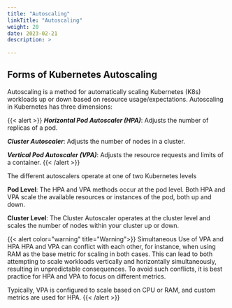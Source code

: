 ```yaml
---
title: "Autoscaling"
linkTitle: "Autoscaling"
weight: 20
date: 2023-02-21
description: >
  
---
```


## Forms of Kubernetes Autoscaling

Autoscaling is a method for automatically scaling Kubernetes (K8s) workloads up or down based on resource usage/expectations. Autoscaling in Kubernetes has three dimensions:

{{< alert >}}
***Horizontal Pod Autoscaler (HPA)***: Adjusts the number of replicas of a pod.

***Cluster Autoscaler***: Adjusts the number of nodes in a cluster.

***Vertical Pod Autoscaler (VPA)***: Adjusts the resource requests and limits of a container.
{{< /alert >}}

The different autoscalers operate at one of two Kubernetes levels

**Pod Level**: The HPA and VPA methods occur at the pod level. Both HPA and VPA scale the available resources or instances of the pod, both up and down.

**Cluster Level**: The Cluster Autoscaler operates at the cluster level and scales the number of nodes within your cluster up or down.

{{< alert color="warning" title="Warning">}}
Simultaneous Use of VPA and HPA
HPA and VPA can conflict with each other, for instance, when using RAM as the base metric for scaling in both cases. This can lead to both attempting to scale workloads vertically and horizontally simultaneously, resulting in unpredictable consequences. To avoid such conflicts, it is best practice for HPA and VPA to focus on different metrics.


Typically, VPA is configured to scale based on CPU or RAM, and custom metrics are used for HPA.
{{< /alert >}}